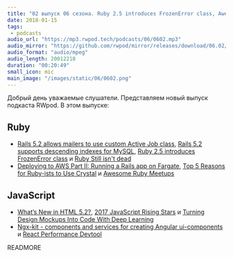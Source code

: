 ```yaml
---
title: "02 выпуск 06 сезона. Ruby 2.5 introduces FrozenError class, Awesome Ruby Meetups, What’s New in HTML 5.2, Ngx-kit и прочее"
date: 2018-01-15
tags:
 - podcasts
audio_url: "https://mp3.rwpod.tech/podcasts/06/0602.mp3"
audio_mirror: "https://github.com/rwpod/mirror/releases/download/06.02/0602.mp3"
audio_format: "audio/mpeg"
audio_length: 20012210
duration: "00:20:49"
small_icon: mic
main_image: "/images/static/06/0602.png"
---
```


Добрый день уважаемые слушатели. Представляем новый выпуск подкаста RWpod. В этом выпуске:

## Ruby

 - [Rails 5.2 allows mailers to use custom Active Job class](http://blog.bigbinary.com/2018/01/15/rails-5-2-allows-mailers-to-use-custom-active-job-class.html), [Rails 5.2 supports descending indexes for MySQL](http://blog.bigbinary.com/2018/01/10/rails-5-2-supports-descending-indexes-for-mysql.html), [Ruby 2.5 introduces FrozenError class](https://medium.com/@atul9/ruby-2-5-introduces-frozenerror-class-5fb7df21384) и [Ruby Still isn't dead](https://www.engineyard.com/blog/ruby-still-isnt-dead)
 - [Deploying to AWS Part II: Running a Rails app on Fargate](http://blog.scoutapp.com/articles/2018/01/08/deploying-to-aws-part-i-running-a-rails-app-on-fargate), [Top 5 Reasons for Ruby-ists to Use Crystal](https://crystal-lang.org/2018/01/08/top-5-reasons-for-ruby-ists-to-use-crystal.html) и [Awesome Ruby Meetups](https://github.com/planetruby/calendar/tree/master/meetups)

## JavaScript

 - [What’s New in HTML 5.2?](https://bitsofco.de/whats-new-in-html-5-2/), [2017 JavaScript Rising Stars](https://risingstars.js.org/2017/en/) и [Turning Design Mockups Into Code With Deep Learning](https://blog.floydhub.com/Turning-design-mockups-into-code-with-deep-learning/)
 - [Ngx-kit - components and services for creating Angular ui-components](https://ngx-kit.com/) и [React Performance Devtool](https://github.com/nitin42/react-perf-devtool)

READMORE

